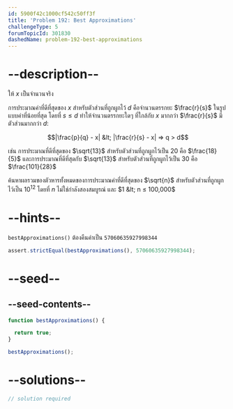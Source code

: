 ```yaml
---
id: 5900f42c1000cf542c50ff3f
title: 'Problem 192: Best Approximations'
challengeType: 5
forumTopicId: 301830
dashedName: problem-192-best-approximations
---
```


# --description--

ให้ $x$ เป็นจำนวนจริง

การประมาณค่าที่ดีที่สุดของ $x$ สำหรับตัวส่วนที่ถูกผูกไว้ $d$ คือจำนวนตรรกยะ $\frac{r}{s}$ ในรูปแบบค่าที่น้อยที่สุด โดยที่ $s ≤ d$ ทำให้จำนวนตรรกยะใดๆ ที่ใกล้กับ $x$ มากกว่า $\frac{r}{s}$ มีตัวส่วนมากกว่า $d$:

$$|\frac{p}{q} - x| &lt; |\frac{r}{s} - x| ⇒ q > d$$

เช่น การประมาณที่ดีที่สุดของ $\sqrt{13}$ สำหรับตัวส่วนที่ถูกผูกไว้เป็น $20$ คือ $\frac{18}{5}$ และการประมาณที่ดีที่สุดกับ $\sqrt{13}$ สำหรับตัวส่วนที่ถูกผูกไว้เป็น $30$ คือ $\frac{101}{28}$

ค้นหาผลรวมของตัวหารทั้งหมดของการประมาณค่าที่ดีที่สุดของ $\sqrt{n}$ สำหรับตัวส่วนที่ถูกผูกไว้เป็น ${10}^{12}$ โดยที่ $n$ ไม่ใช่กำลังสองสมบูรณ์ และ $1 &lt; n ≤ 100,000$

# --hints--

`bestApproximations()` ต้องคืนค่าเป็น `57060635927998344`

```js
assert.strictEqual(bestApproximations(), 57060635927998344);
```

# --seed--

## --seed-contents--

```js
function bestApproximations() {

  return true;
}

bestApproximations();
```

# --solutions--

```js
// solution required
```
